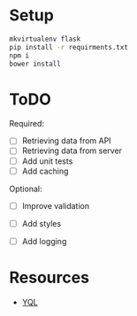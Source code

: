 # Setup

```bash
mkvirtualenv flask
pip install -r requirments.txt
npm i
bower install
```


# ToDO

Required:

* [ ] Retrieving data from API
* [ ] Retrieving data from server
* [ ] Add unit tests
* [ ] Add caching

Optional:

* [ ] Improve validation
* [ ] Add styles
* [ ] Add logging


# Resources

* [YQL](https://developer.yahoo.com/yql/console/?q=show%20tables&env=store://datatables.org/alltableswithkeys#h=select+*+from+yahoo.finance.xchange+where+pair+in+(%22USDEUR%22))
